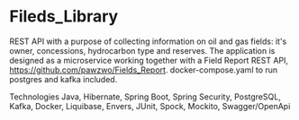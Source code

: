 # Fileds_Library

REST API with a purpose of collecting information on oil and gas fields: it's owner, concessions, hydrocarbon type and reserves.
The application is designed as a microservice working together with a Field Report REST API, https://github.com/pawzwo/Fields_Report.
docker-compose.yaml to run postgres and kafka included.

Technologies Java, Hibernate, Spring Boot, Spring Security, PostgreSQL, Kafka, Docker, Liquibase, Envers, JUnit, Spock, Mockito, Swagger/OpenApi
